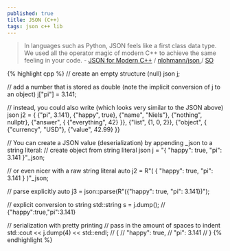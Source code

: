 ```yaml
---
published: true
title: JSON (C++)
tags: json c++ lib
---
```

> In languages such as Python, JSON feels like a first class data type. We used all the operator magic of modern C++ to achieve the same feeling in your code. - [JSON for Modern C++](https://nlohmann.github.io/json/features/arbitrary_types/) / [nlohmann/json ](https://github.com/nlohmann/json) / [SO](https://stackoverflow.com/a/64792566/51386)



{% highlight cpp %}
// create an empty structure (null)
json j;

// add a number that is stored as double (note the implicit conversion of j to an object)
j["pi"] = 3.141;

// instead, you could also write (which looks very similar to the JSON above)
json j2 = {
  {"pi", 3.141},
  {"happy", true},
  {"name", "Niels"},
  {"nothing", nullptr},
  {"answer", {
    {"everything", 42}
  }},
  {"list", {1, 0, 2}},
  {"object", {
    {"currency", "USD"},
    {"value", 42.99}
  }}
  
// You can create a JSON value (deserialization) by appending _json to a string literal:
// create object from string literal
json j = "{ \"happy\": true, \"pi\": 3.141 }"_json;

// or even nicer with a raw string literal
auto j2 = R"(
  {
    "happy": true,
    "pi": 3.141
  }
)"_json;

// parse explicitly
auto j3 = json::parse(R"({"happy": true, "pi": 3.141})");

// explicit conversion to string
std::string s = j.dump();    // {"happy":true,"pi":3.141}

// serialization with pretty printing
// pass in the amount of spaces to indent
std::cout << j.dump(4) << std::endl;
// {
//     "happy": true,
//     "pi": 3.141
// }
{% endhighlight %}